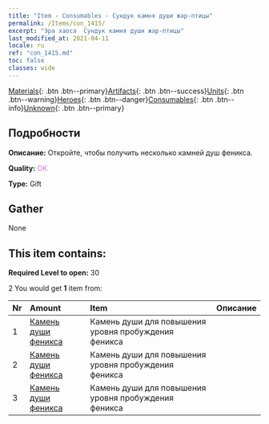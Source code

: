 ```yaml
---
title: "Item - Consumables - Сундук камня души жар-птицы"
permalink: /Items/con_1415/
excerpt: "Эра хаоса  Сундук камня души жар-птицы"
last_modified_at: 2021-04-11
locale: ru
ref: "con_1415.md"
toc: false
classes: wide
---
```

 [Materials](/ru/Items/){: .btn .btn--primary}[Artifacts](/ru/Items/Artifacts/){: .btn .btn--success}[Units](/ru/Items/Units/){: .btn .btn--warning}[Heroes](/ru/Items/Heroes/){: .btn .btn--danger}[Consumables](/ru/Items/Consumables/){: .btn .btn--info}[Unknown](/ru/Items/Unknown/){: .btn .btn--primary}

## Подробности
 **Описание:** Откройте, чтобы получить несколько камней душ феникса.

 **Quality:** <span style="color: #DA70D6">OK</span>

 **Type:** Gift

## Gather

  None

## This item contains:

 **Required Level to open:** 30

 2 You would get **1** item  from:

  | Nr | Amount |     Item    | Описание |
  |:---|:-------|:------------|:-----------:|
  | 1 | [Камень души феникса](/ru/Items/unt_348/) | Камень души для повышения уровня пробуждения феникса | 
  | 2 | [Камень души феникса](/ru/Items/unt_348/) | Камень души для повышения уровня пробуждения феникса | 
  | 3 | [Камень души феникса](/ru/Items/unt_348/) | Камень души для повышения уровня пробуждения феникса | 
